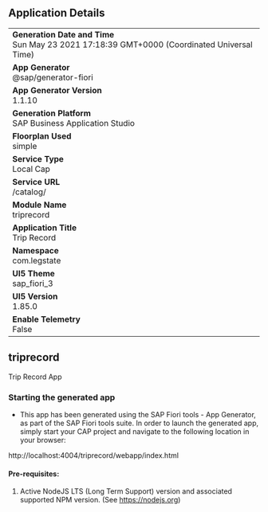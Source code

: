 ## Application Details
|               |
| ------------- |
|**Generation Date and Time**<br>Sun May 23 2021 17:18:39 GMT+0000 (Coordinated Universal Time)|
|**App Generator**<br>@sap/generator-fiori|
|**App Generator Version**<br>1.1.10|
|**Generation Platform**<br>SAP Business Application Studio|
|**Floorplan Used**<br>simple|
|**Service Type**<br>Local Cap|
|**Service URL**<br>/catalog/
|**Module Name**<br>triprecord|
|**Application Title**<br>Trip Record|
|**Namespace**<br>com.legstate|
|**UI5 Theme**<br>sap_fiori_3|
|**UI5 Version**<br>1.85.0|
|**Enable Telemetry**<br>False|

## triprecord

Trip Record App

### Starting the generated app

-   This app has been generated using the SAP Fiori tools - App Generator, as part of the SAP Fiori tools suite.  In order to launch the generated app, simply start your CAP project and navigate to the following location in your browser:

http://localhost:4004/triprecord/webapp/index.html

#### Pre-requisites:

1. Active NodeJS LTS (Long Term Support) version and associated supported NPM version.  (See https://nodejs.org)


